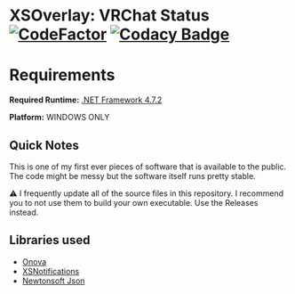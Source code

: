 # XSOverlay: VRChat Status [![CodeFactor](https://www.codefactor.io/repository/github/knuffelbeestje/xsoverlay-vrchat-status/badge/master?s=8580c6c2d51b73f3af606b0d9698a650c4c5e642)](https://www.codefactor.io/repository/github/knuffelbeestje/xsoverlay-vrchat-status/overview/master) [![Codacy Badge](https://app.codacy.com/project/badge/Grade/85ec6d5111c241199d4561d86774d668)](https://www.codacy.com/gh/KnuffelBeestje/XSOverlay-VRChat-Status/dashboard?utm_source=github.com&amp;utm_medium=referral&amp;utm_content=KnuffelBeestje/XSOverlay-VRChat-Status&amp;utm_campaign=Badge_Grade)

# Requirements
**Required Runtime:** [.NET Framework 4.7.2](https://dotnet.microsoft.com/download/dotnet-framework/net472)

**Platform:** WINDOWS ONLY

## Quick Notes
This is one of my first ever pieces of software that is available to the public. The code might be messy but the software itself runs pretty stable.

:warning: I frequently update all of the source files in this repository. I recommend you to not use them to build your own executable. Use the Releases instead.

## Libraries used
- [Onova](https://github.com/Tyrrrz/Onova)
- [XSNotifications](https://github.com/nnaaa-vr/XSNotifications)
- [Newtonsoft Json](https://github.com/JamesNK/Newtonsoft.Json)
